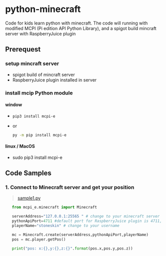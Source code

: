 # python-minecraft

Code for kids learn python with minecraft.   The code will running  with modified MCPI (Pi edition API Python Library), and a spigot build mincraft server with  RaspberryJuice plugin

## Prerequest

### setup mincraft server

* spigot build of mincraft server  
* RaspberryJuice plugin installed in server

### install mcip Python module

#### window

* ```bash
  pip3 install mcpi-e
  ```

* or
  
  ```bash
  py -m pip install mcpi-e
  ```

#### linux / MacOS

* sudo pip3 install mcpi-e

## Code Samples

### 1. Connect to Minecraft server and get your position

   >[sample1.py](/python/Sample1.py)

```python
   from mcpi_e.minecraft import Minecraft

   serverAddress="127.0.0.1:25565 " # change to your minecraft server
   pythonApiPort=4711 #default port for RaspberryJuice plugin is 4711, it could be changed in plugins\RaspberryJuice\config.yml
   playerName="stoneskin" # change to your username

   mc = Minecraft.create(serverAddress,pythonApiPort,playerName)
   pos = mc.player.getPos()

   print("pos: x:{},y:{},z:{}".format(pos.x,pos.y,pos.z))
```
